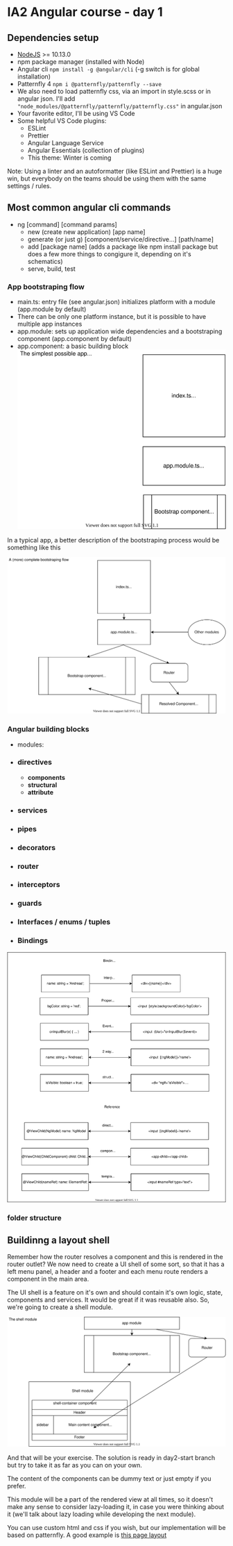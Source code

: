 # IA2 Angular course - day 1

## Dependencies setup
 - [NodeJS](https://nodejs.org/en/) >= 10.13.0
 - npm package manager (installed with Node)
 - Angular cli `npm install -g @angular/cli` (-g switch is for global installation)
 - Patternfly 4 `npm i @patternfly/patternfly --save`
 - We also need to load patternfly css, via an import in style.scss or in angular json. I'll add `"node_modules/@patternfly/patternfly/patternfly.css"` in angular.json
 - Your favorite editor, I'll be using VS Code
 - Some helpful VS Code plugins:
    - ESLint
    - Prettier
    - Angular Language Service
    - Angular Essentials (collection of plugins)
    - This theme: Winter is coming

Note: Using a linter and an autoformatter (like ESLint and Prettier) is a huge win, but everybody on the teams should be using them with the same settings / rules.

## Most common angular cli commands
- ng [command] [command params]
    - new (create new application) [app name]
    - generate (or just g) [component/service/directive...] [path/name]
    - add [package name] (adds a package like npm install package but does a few more things to congigure it, depending on it's schematics)
    - serve, build, test


### App bootstraping flow
- main.ts: entry file (see angular.json) initializes platform with a module (app.module by default)
- There can be only one platform instance, but it is possible to have multiple app instances
- app.module: sets up application wide dependencies and a bootstraping component (app.component by default)
- app.component: a basic building block
![Diagram: app bootstraping](./diagrams/1.app_bootstraping.svg)

In a typical app, a better description of the bootstraping process would be something like this

![Diagram: app bootstraping](./diagrams/2.more_complete_bootstraping.svg)



### Angular building blocks

- modules:

- ### directives
    - **components**
    - **structural**
    - **attribute**

- ### services

- ### pipes

- ### decorators

- ### router

- ### interceptors

- ### guards

- ### Interfaces / enums / tuples

- ### Bindings

![Diagram: app bootstraping](./diagrams/bindings.svg)

### folder structure

## Buildinng a layout shell
Remember how the router resolves a component and this is rendered in the router outlet? We now need to create a UI shell of some sort, so that it has a left menu panel, a header and a footer and each menu route renders a component in the main area.

The UI shell is a feature on it's own and should contain it's own logic, state, components and services. It would be great if it was reusable also. So, we're going to create a shell module.

![Diagram: app bootstraping](./diagrams/3.shell_module.svg)

And that will be your exercise. The solution is ready in day2-start branch but try to take it as far as you can on your own.

The content of the components can be dummy text or just empty if you prefer.

This module will be a part of the rendered view at all times, so it doesn't make any sense to consider lazy-loading it, in case you were thinking about it (we'll talk about lazy loading while developing the next module).

You can use custom html and css if you wish, but our implementation will be based on patternfly. A good example is [this page layout](https://www.patternfly.org/v4/documentation/core/demos/page/default-nav)